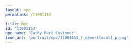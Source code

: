 ```yaml
---
layout: npc
permalink: /11001153

title: Npc
id: '11001153'
npc_name: 'Cathy Mart Customer'
icon_url: 'portrait/npc/11001153_f_desertlocal1_p.png'
---
```

